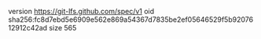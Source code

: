 version https://git-lfs.github.com/spec/v1
oid sha256:fc8d7ebd5e6909e562e869a54367d7835be2ef05646529f5b9207612912c42ad
size 565
